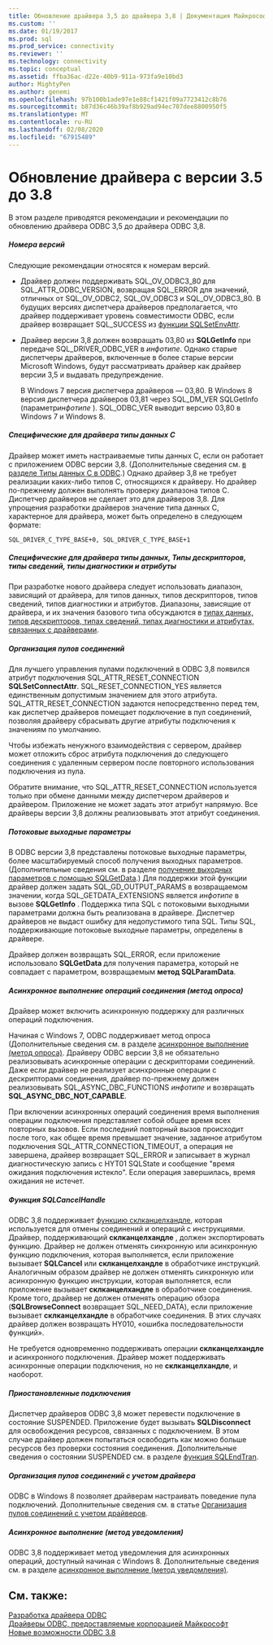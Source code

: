 ```yaml
---
title: Обновление драйвера 3,5 до драйвера 3,8 | Документация Майкрософт
ms.custom: ''
ms.date: 01/19/2017
ms.prod: sql
ms.prod_service: connectivity
ms.reviewer: ''
ms.technology: connectivity
ms.topic: conceptual
ms.assetid: ffba36ac-d22e-40b9-911a-973fa9e10bd3
author: MightyPen
ms.author: genemi
ms.openlocfilehash: 97b100b1ade97e1e88cf1421f09a7723412c8b76
ms.sourcegitcommit: b87d36c46b39af8b929ad94ec707dee8800950f5
ms.translationtype: MT
ms.contentlocale: ru-RU
ms.lasthandoff: 02/08/2020
ms.locfileid: "67915489"
---
```

# <a name="upgrading-a-35-driver-to-a-38-driver"></a>Обновление драйвера с версии 3.5 до 3.8
В этом разделе приводятся рекомендации и рекомендации по обновлению драйвера ODBC 3,5 до драйвера ODBC 3,8.  
  
##### <a name="version-numbers"></a>Номера версий  
 Следующие рекомендации относятся к номерам версий.  
  
-   Драйвер должен поддерживать SQL_OV_ODBC3_80 для SQL_ATTR_ODBC_VERSION, возвращая SQL_ERROR для значений, отличных от SQL_OV_ODBC2, SQL_OV_ODBC3 и SQL_OV_ODBC3_80. В будущих версиях диспетчера драйверов предполагается, что драйвер поддерживает уровень совместимости ODBC, если драйвер возвращает SQL_SUCCESS из [функции SQLSetEnvAttr](../../../odbc/reference/syntax/sqlsetenvattr-function.md).  
  
-   Драйвер версии 3,8 должен возвращать 03,80 из **SQLGetInfo** при передаче SQL_DRIVER_ODBC_VER в *инфотипе*. Однако старые диспетчеры драйверов, включенные в более старые версии Microsoft Windows, будут рассматривать драйвер как драйвер версии 3,5 и выдавать предупреждение.  
  
     В Windows 7 версия диспетчера драйверов — 03,80. В Windows 8 версия диспетчера драйверов 03,81 через SQL_DM_VER SQLGetInfo (параметр*инфотипе* ). SQL_ODBC_VER выводит версию 03,80 в Windows 7 и Windows 8.  
  
##### <a name="driver-specific-c-data-types"></a>Специфические для драйвера типы данных C  
 Драйвер может иметь настраиваемые типы данных C, если он работает с приложением ODBC версии 3,8. (Дополнительные сведения см. [в разделе Типы данных C в ODBC](../../../odbc/reference/develop-app/c-data-types-in-odbc.md).) Однако драйвер 3,8 не требует реализации каких-либо типов C, относящихся к драйверу. Но драйвер по-прежнему должен выполнять проверку диапазона типов C. Диспетчер драйверов не сделает это для драйверов 3,8. Для упрощения разработки драйверов значение типа данных C, характерное для драйвера, может быть определено в следующем формате:  
  
```  
SQL_DRIVER_C_TYPE_BASE+0, SQL_DRIVER_C_TYPE_BASE+1  
```  
  
##### <a name="driver-specific-data-types-descriptor-types-information-types-diagnostic-types-and-attributes"></a>Специфические для драйвера типы данных, Типы дескрипторов, типы сведений, типы диагностики и атрибуты  
 При разработке нового драйвера следует использовать диапазон, зависящий от драйвера, для типов данных, типов дескрипторов, типов сведений, типов диагностики и атрибутов. Диапазоны, зависящие от драйвера, и их значения базового типа обсуждаются в [типах данных, типов дескрипторов, типах сведений, типах диагностики и атрибутах, связанных с драйверами](../../../odbc/reference/develop-app/driver-specific-data-types-descriptor-information-diagnostic.md).  
  
##### <a name="connection-pooling"></a>Организация пулов соединений  
 Для лучшего управления пулами подключений в ODBC 3,8 появился атрибут подключения SQL_ATTR_RESET_CONNECTION **SQLSetConnectAttr**. SQL_RESET_CONNECTION_YES является единственным допустимым значением для этого атрибута. SQL_ATTR_RESET_CONNECTION задаются непосредственно перед тем, как диспетчер драйверов помещает подключение в пул соединений, позволяя драйверу сбрасывать другие атрибуты подключения к значениям по умолчанию.  
  
 Чтобы избежать ненужного взаимодействия с сервером, драйвер может отложить сброс атрибута подключения до следующего соединения с удаленным сервером после повторного использования подключения из пула.  
  
 Обратите внимание, что SQL_ATTR_RESET_CONNECTION используется только при обмене данными между диспетчером драйверов и драйвером. Приложение не может задать этот атрибут напрямую. Все драйверы версии 3,8 должны реализовывать этот атрибут соединения.  
  
##### <a name="streamed-output-parameters"></a>Потоковые выходные параметры  
 В ODBC версии 3,8 представлены потоковые выходные параметры, более масштабируемый способ получения выходных параметров. (Дополнительные сведения см. в разделе [получение выходных параметров с помощью SQLGetData](../../../odbc/reference/develop-app/retrieving-output-parameters-using-sqlgetdata.md).) Для поддержки этой функции драйвер должен задать SQL_GD_OUTPUT_PARAMS в возвращаемом значении, когда SQL_GETDATA_EXTENSIONS является *инфотипе* в вызове **SQLGetInfo** . Поддержка типа SQL с потоковыми выходными параметрами должна быть реализована в драйвере. Диспетчер драйверов не выдаст ошибку для недопустимого типа SQL. Типы SQL, поддерживающие потоковые выходные параметры, определены в драйвере.  
  
 Драйвер должен возвращать SQL_ERROR, если приложение использовало **SQLGetData** для получения параметра, который не совпадает с параметром, возвращаемым **метод SQLParamData**.  
  
##### <a name="asynchronous-execution-for-connection-operations-polling-method"></a>Асинхронное выполнение операций соединения (метод опроса)  
 Драйвер может включить асинхронную поддержку для различных операций подключения.  
  
 Начиная с Windows 7, ODBC поддерживает метод опроса (Дополнительные сведения см. в разделе [асинхронное выполнение (метод опроса)](../../../odbc/reference/develop-app/asynchronous-execution-polling-method.md). Драйверу ODBC версии 3,8 не обязательно реализовывать асинхронные операции с дескрипторами соединений. Даже если драйвер не реализует асинхронные операции с дескрипторами соединения, драйвер по-прежнему должен реализовывать SQL_ASYNC_DBC_FUNCTIONS *инфотипе* и возвращать **SQL_ASYNC_DBC_NOT_CAPABLE**.  
  
 При включении асинхронных операций соединения время выполнения операции подключения представляет собой общее время всех повторных вызовов. Если последний повторный вызов происходит после того, как общее время превышает значение, заданное атрибутом подключения SQL_ATTR_CONNECTION_TIMEOUT, а операция не завершена, драйвер возвращает SQL_ERROR и записывает в журнал диагностическую запись с HYT01 SQLState и сообщение "время ожидания подключения истекло". Если операция завершилась, время ожидания не истечет.  
  
##### <a name="sqlcancelhandle-function"></a>Функция SQLCancelHandle  
 ODBC 3,8 поддерживает [функцию склканцелхандле](../../../odbc/reference/syntax/sqlcancelhandle-function.md), которая используется для отмены соединений и операций с инструкциями. Драйвер, поддерживающий **склканцелхандле** , должен экспортировать функцию. Драйвер не должен отменять синхронную или асинхронную функцию подключения, которая выполняется, если приложение вызывает **SQLCancel** или **склканцелхандле** в обработчике инструкций. Аналогичным образом драйвер не должен отменять синхронную или асинхронную функцию инструкции, которая выполняется, если приложение вызывает **склканцелхандле** в обработчике соединения. Кроме того, драйвер не должен отменять операцию обзора (**SQLBrowseConnect** возвращает SQL_NEED_DATA), если приложение вызывает **склканцелхандле** в обработчике соединения. В этих случаях драйвер должен возвращать HY010, «ошибка последовательности функций».  
  
 Не требуется одновременно поддерживать операции **склканцелхандле** и асинхронного подключения. Драйвер может поддерживать асинхронные операции подключения, но не **склканцелхандле**, и наоборот.  
  
##### <a name="suspended-connections"></a>Приостановленные подключения  
 Диспетчер драйверов ODBC 3,8 может перевести подключение в состояние SUSPENDED. Приложение будет вызывать **SQLDisconnect** для освобождения ресурсов, связанных с подключением. В этом случае драйвер должен попытаться освободить как можно больше ресурсов без проверки состояния соединения. Дополнительные сведения о состоянии SUSPENDED см. в разделе [функция SQLEndTran](../../../odbc/reference/syntax/sqlendtran-function.md).  
  
##### <a name="driver-aware-connection-pooling"></a>Организация пулов соединений с учетом драйвера  
 ODBC в Windows 8 позволяет драйверам настраивать поведение пула подключений. Дополнительные сведения см. в статье [Организация пулов соединений с учетом драйверов](../../../odbc/reference/develop-app/driver-aware-connection-pooling.md).  
  
##### <a name="asynchronous-execution-notification-method"></a>Асинхронное выполнение (метод уведомления)  
 ODBC 3,8 поддерживает метод уведомления для асинхронных операций, доступный начиная с Windows 8. Дополнительные сведения см. в разделе [асинхронное выполнение (метод уведомления)](../../../odbc/reference/develop-app/asynchronous-execution-notification-method.md).  
  
## <a name="see-also"></a>См. также:  
 [Разработка драйвера ODBC](../../../odbc/reference/develop-driver/developing-an-odbc-driver.md)   
 [Драйверы ODBC, предоставляемые корпорацией Майкрософт](../../../odbc/microsoft/microsoft-supplied-odbc-drivers.md)   
 [Новые возможности ODBC 3.8](../../../odbc/reference/what-s-new-in-odbc-3-8.md)
